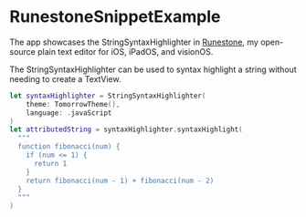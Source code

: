 # RunestoneSnippetExample

The app showcases the StringSyntaxHighlighter in [Runestone](https://github.com/simonbs/runestone), my open-source plain text editor for iOS, iPadOS, and visionOS.

The StringSyntaxHighlighter can be used to syntax highlight a string without needing to create a TextView.

```swift
let syntaxHighlighter = StringSyntaxHighlighter(
    theme: TomorrowTheme(),
    language: .javaScript
)
let attributedString = syntaxHighlighter.syntaxHighlight(
  """
  function fibonacci(num) {
    if (num <= 1) {
      return 1
    }
    return fibonacci(num - 1) + fibonacci(num - 2)
  }
  """
)
```
